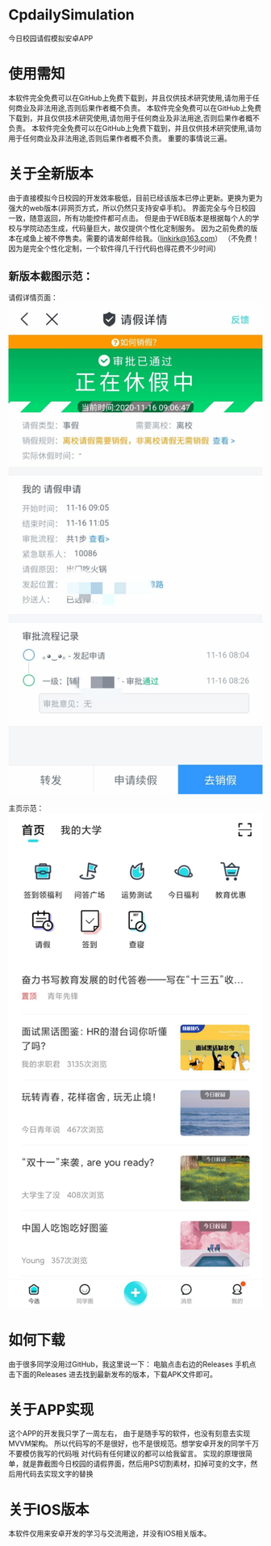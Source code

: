 # CpdailySimulation

今日校园请假模拟安卓APP

# 使用需知

本软件完全免费可以在GitHub上免费下载到，并且仅供技术研究使用,请勿用于任何商业及非法用途,否则后果作者概不负责。
本软件完全免费可以在GitHub上免费下载到，并且仅供技术研究使用,请勿用于任何商业及非法用途,否则后果作者概不负责。
本软件完全免费可以在GitHub上免费下载到，并且仅供技术研究使用,请勿用于任何商业及非法用途,否则后果作者概不负责。
重要的事情说三遍。

# 关于全新版本

由于直接模拟今日校园的开发效率极低，目前已经该版本已停止更新。更换为更为强大的web版本(非网页方式，所以仍然只支持安卓手机)。
界面完全与今日校园一致，随意返回，所有功能控件都可点击。
		但是由于WEB版本是根据每个人的学校与学院动态生成，代码量巨大，故仅提供个性化定制服务。
因为之前免费的版本在咸鱼上被不停售卖。需要的请发邮件给我。（linkirk@163.com）
（不免费！因为是完全个性化定制，一个软件得几千行代码也得花费不少时间）

## 新版本截图示范：

请假详情页面：
![请假详情截图](./img/qj.jpg)



主页示范：
![主页截图](./img/index.jpg)


# 如何下载

由于很多同学没用过GitHub，我这里说一下：
电脑点击右边的Releases
手机点击下面的Releases
进去找到最新发布的版本，下载APK文件即可。

# 关于APP实现

这个APP的开发我只学了一周左右，
由于是随手写的软件，也没有刻意去实现MVVM架构。
所以代码写的不是很好，也不是很规范。想学安卓开发的同学千万不要模仿我写的代码哦
对代码有任何建议的都可以给我留言。
实现的原理很简单，就是靠截图今日校园的请假界面，然后用PS切割素材，扣掉可变的文字，然后用代码去实现文字的替换

# 关于IOS版本

本软件仅用来安卓开发的学习与交流用途，并没有IOS相关版本。
